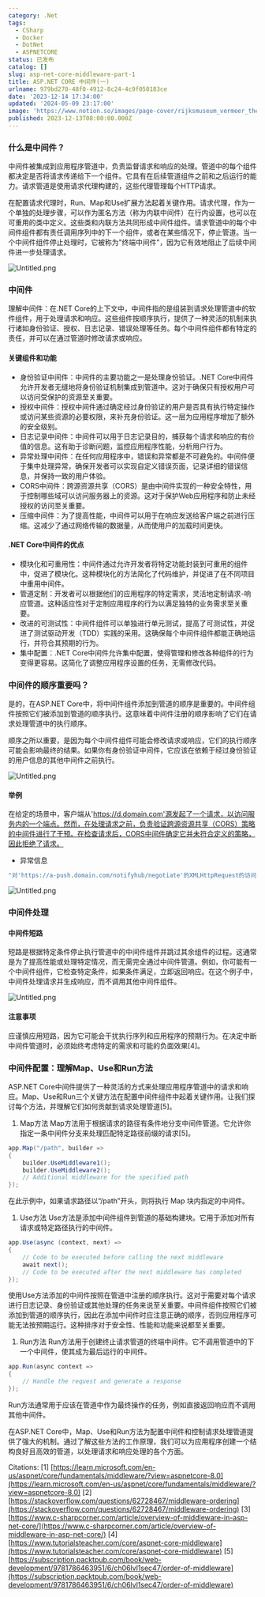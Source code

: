 ```yaml
---
category: .Net
tags:
  - CSharp
  - Docker
  - DotNet
  - ASPNETCORE
status: 已发布
catalog: []
slug: asp-net-core-middleware-part-1
title: ASP.NET CORE 中间件(一)
urlname: 979bd270-48f0-4912-8c24-4c9f050183ce
date: '2023-12-14 17:34:00'
updated: '2024-05-09 23:17:00'
image: 'https://www.notion.so/images/page-cover/rijksmuseum_vermeer_the_milkmaid.jpg'
published: 2023-12-13T08:00:00.000Z
---
```


### 什么是中间件？


中间件被集成到应用程序管道中，负责监督请求和响应的处理。管道中的每个组件都决定是否将请求传递给下一个组件。它具有在后续管道组件之前和之后运行的能力。请求管道是使用请求代理构建的，这些代理管理每个HTTP请求。


在配置请求代理时，Run、Map和Use扩展方法起着关键作用。请求代理，作为一个单独的处理步骤，可以作为匿名方法（称为内联中间件）在行内设置，也可以在可重用的类中定义。这些类和内联方法共同形成中间件组件。请求管道中的每个中间件组件都有责任调用序列中的下一个组件，或者在某些情况下，停止管道。当一个中间件组件停止处理时，它被称为"终端中间件"，因为它有效地阻止了后续中间件进一步处理请求。


![Untitled.png](https://prod-files-secure.s3.us-west-2.amazonaws.com/5d24fe63-e567-4804-86f9-9fdc62e13082/da807807-d02d-4fa1-86b6-db45e4678714/Untitled.png?X-Amz-Algorithm=AWS4-HMAC-SHA256&X-Amz-Content-Sha256=UNSIGNED-PAYLOAD&X-Amz-Credential=ASIAZI2LB466426QW7II%2F20250320%2Fus-west-2%2Fs3%2Faws4_request&X-Amz-Date=20250320T213333Z&X-Amz-Expires=3600&X-Amz-Security-Token=IQoJb3JpZ2luX2VjED0aCXVzLXdlc3QtMiJHMEUCIQDBWmXJEN%2FrFX0Ac%2FlN2HHd2LY9rQgSKLX7adE3YOAtegIgUCJdQGYI%2FuQI%2FXWtRmQQBccAWBp7BFkKFjlPWR9bCZ0qiAQIlv%2F%2F%2F%2F%2F%2F%2F%2F%2F%2FARAAGgw2Mzc0MjMxODM4MDUiDBE%2B1vB60ygZhtukSCrcA0ib7VMxaa9wPQwttbjgMgruSfmlLDSwsUW3DdRUWrGNlfWup%2Bgonxd85kb8IG9AaMRK4d0RzwQLVyJLlZO4FTjKfah9s%2B4EbKtW4SgKonINopVv8JsvC6lmm2fUUxFo%2BolytbUId6LHeTrxLYrcFlkGIQJiaKh4NK5YfLBHUxT%2FnwLNWGhDGoScLrIGGuPkGzfkOmhYbmfTSOxsyRUBKRHNNE%2Btpdezm9T3FQRsFoykutFWC%2BMyVIrZ9qHQFWz3T0Z828c6u0v4xH004NAYabHakhYl9gZPpKnmXub4zkYmW9CoY1xIdYaTiBV3MgjNgff9byEJREMySlh%2BAnk%2B9OxN40cPYI7katDNljsqcEvuh2Ypm%2Fi6kqb9DIdH9qTYo21j36YLVeEozDNIkzwdZMuQeuCUCpIP0UaMXOAwO4c7kUCEZhimlSPRs66JBoSxD4%2BPuKjdKwRx%2FJuL1x89%2F6WA9gKnSKvr6LyD01Eby6auiremWEKE2GqK4W0cMTTOgXIUn7GdxEuOWun%2BlU82luzmvWTX1RCncNuaDsF5GJGYYyoYcUYxfz%2BMXvevmnJiXbF3OIMTGeExNjaVDCUp54yXIITfLn6Yl0H8vOYh%2BI4oWR3cZwBu9XuSuKo6MOWE8r4GOqUBpYyoU%2F0h%2BYoUykmozcIk%2FrBWWAQNziWPcbu%2BwhEJa9zPPN78arRkCt%2Flh9aFYPTeIQ0kO0sROFMThPZpgcHascYPL%2B5FTAcLZWYub5norNI1IGhzpJEPeGlgiSWHesKmNInbjmxHzMDEOVo%2BVBqqy%2Byd%2F3KyUJ7YCUMW1xlUTMa35%2BmkECO2eSI2vjRaaNLkIlniSh0T1%2BrOiOfNOmkg90FRWXvK&X-Amz-Signature=8b76630ec1f19baae4ac7e723b7964bae9182dfd7599abaf112facfa609848cc&X-Amz-SignedHeaders=host&x-id=GetObject)


### 中间件


理解中间件：在.NET Core的上下文中，中间件指的是组装到请求处理管道中的软件组件，用于处理请求和响应。这些组件按顺序执行，提供了一种灵活的机制来执行诸如身份验证、授权、日志记录、错误处理等任务。每个中间件组件都有特定的责任，并可以在通过管道时修改请求或响应。


#### 关键组件和功能

- 身份验证中间件：中间件的主要功能之一是处理身份验证。.NET Core中间件允许开发者无缝地将身份验证机制集成到管道中。这对于确保只有授权用户可以访问受保护的资源至关重要。
- 授权中间件：授权中间件通过确定经过身份验证的用户是否具有执行特定操作或访问某些资源的必要权限，来补充身份验证。这一层为应用程序增加了额外的安全级别。
- 日志记录中间件：中间件可以用于日志记录目的，捕获每个请求和响应的有价值的信息。这有助于诊断问题，监控应用程序性能，分析用户行为。
- 异常处理中间件：在任何应用程序中，错误和异常都是不可避免的。中间件便于集中处理异常，确保开发者可以实现自定义错误页面，记录详细的错误信息，并保持一致的用户体验。
- CORS中间件：跨源资源共享（CORS）是由中间件实现的一种安全特性，用于控制哪些域可以访问服务器上的资源。这对于保护Web应用程序和防止未经授权的访问至关重要。
- 压缩中间件：为了提高性能，中间件可以用于在响应发送给客户端之前进行压缩。这减少了通过网络传输的数据量，从而使用户的加载时间更快。

#### .NET Core中间件的优点

- 模块化和可重用性：中间件通过允许开发者将特定功能封装到可重用的组件中，促进了模块化。这种模块化的方法简化了代码维护，并促进了在不同项目中重用中间件。
- 管道定制：开发者可以根据他们的应用程序的特定需求，灵活地定制请求-响应管道。这种适应性对于定制应用程序的行为以满足独特的业务需求至关重要。
- 改进的可测试性：中间件组件可以单独进行单元测试，提高了可测试性，并促进了测试驱动开发（TDD）实践的采用。这确保每个中间件组件都能正确地运行，并符合其预期的行为。
- 集中配置：.NET Core中间件允许集中配置，使得管理和修改各种组件的行为变得更容易。这简化了调整应用程序设置的任务，无需修改代码。

### 中间件的顺序重要吗？


是的，在ASP.NET Core中，将中间件组件添加到管道的顺序是重要的。中间件组件按照它们被添加到管道的顺序执行。这意味着中间件注册的顺序影响了它们在请求处理管道中的执行顺序。


顺序之所以重要，是因为每个中间件组件可能会修改请求或响应，它们的执行顺序可能会影响最终的结果。如果你有身份验证中间件，它应该在依赖于经过身份验证的用户信息的其他中间件之前执行。


![Untitled.png](https://prod-files-secure.s3.us-west-2.amazonaws.com/5d24fe63-e567-4804-86f9-9fdc62e13082/24f795a2-1c5a-4a6b-a0d8-2afb160076f1/Untitled.png?X-Amz-Algorithm=AWS4-HMAC-SHA256&X-Amz-Content-Sha256=UNSIGNED-PAYLOAD&X-Amz-Credential=ASIAZI2LB466426QW7II%2F20250320%2Fus-west-2%2Fs3%2Faws4_request&X-Amz-Date=20250320T213333Z&X-Amz-Expires=3600&X-Amz-Security-Token=IQoJb3JpZ2luX2VjED0aCXVzLXdlc3QtMiJHMEUCIQDBWmXJEN%2FrFX0Ac%2FlN2HHd2LY9rQgSKLX7adE3YOAtegIgUCJdQGYI%2FuQI%2FXWtRmQQBccAWBp7BFkKFjlPWR9bCZ0qiAQIlv%2F%2F%2F%2F%2F%2F%2F%2F%2F%2FARAAGgw2Mzc0MjMxODM4MDUiDBE%2B1vB60ygZhtukSCrcA0ib7VMxaa9wPQwttbjgMgruSfmlLDSwsUW3DdRUWrGNlfWup%2Bgonxd85kb8IG9AaMRK4d0RzwQLVyJLlZO4FTjKfah9s%2B4EbKtW4SgKonINopVv8JsvC6lmm2fUUxFo%2BolytbUId6LHeTrxLYrcFlkGIQJiaKh4NK5YfLBHUxT%2FnwLNWGhDGoScLrIGGuPkGzfkOmhYbmfTSOxsyRUBKRHNNE%2Btpdezm9T3FQRsFoykutFWC%2BMyVIrZ9qHQFWz3T0Z828c6u0v4xH004NAYabHakhYl9gZPpKnmXub4zkYmW9CoY1xIdYaTiBV3MgjNgff9byEJREMySlh%2BAnk%2B9OxN40cPYI7katDNljsqcEvuh2Ypm%2Fi6kqb9DIdH9qTYo21j36YLVeEozDNIkzwdZMuQeuCUCpIP0UaMXOAwO4c7kUCEZhimlSPRs66JBoSxD4%2BPuKjdKwRx%2FJuL1x89%2F6WA9gKnSKvr6LyD01Eby6auiremWEKE2GqK4W0cMTTOgXIUn7GdxEuOWun%2BlU82luzmvWTX1RCncNuaDsF5GJGYYyoYcUYxfz%2BMXvevmnJiXbF3OIMTGeExNjaVDCUp54yXIITfLn6Yl0H8vOYh%2BI4oWR3cZwBu9XuSuKo6MOWE8r4GOqUBpYyoU%2F0h%2BYoUykmozcIk%2FrBWWAQNziWPcbu%2BwhEJa9zPPN78arRkCt%2Flh9aFYPTeIQ0kO0sROFMThPZpgcHascYPL%2B5FTAcLZWYub5norNI1IGhzpJEPeGlgiSWHesKmNInbjmxHzMDEOVo%2BVBqqy%2Byd%2F3KyUJ7YCUMW1xlUTMa35%2BmkECO2eSI2vjRaaNLkIlniSh0T1%2BrOiOfNOmkg90FRWXvK&X-Amz-Signature=e0ceff3754de75e25249aff4a38dea25a14da843d8638800da6a04b44b2419b2&X-Amz-SignedHeaders=host&x-id=GetObject)


#### 举例


在给定的场景中，客户端从'https://d.domain.com'源发起了一个请求，以访问服务内的一个端点。然而，在处理请求之前，负责验证跨源资源共享（CORS）策略的中间件进行了干预。在检查请求后，CORS中间件确定它并未符合定义的策略，因此拒绝了请求。

- 异常信息

```c#
"对'https://a-push.domain.com/notifyhub/negotiate'的XMLHttpRequest的访问，源自'https://d.domain.com'，已被CORS策略阻止：预检请求的响应未通过访问控制检查：请求的资源上没有'Access-Control-Allow-Origin'头。"[1][2][3]
```


![Untitled.png](https://prod-files-secure.s3.us-west-2.amazonaws.com/5d24fe63-e567-4804-86f9-9fdc62e13082/371d9517-dafe-4432-94b7-2d14d1593167/Untitled.png?X-Amz-Algorithm=AWS4-HMAC-SHA256&X-Amz-Content-Sha256=UNSIGNED-PAYLOAD&X-Amz-Credential=ASIAZI2LB466426QW7II%2F20250320%2Fus-west-2%2Fs3%2Faws4_request&X-Amz-Date=20250320T213333Z&X-Amz-Expires=3600&X-Amz-Security-Token=IQoJb3JpZ2luX2VjED0aCXVzLXdlc3QtMiJHMEUCIQDBWmXJEN%2FrFX0Ac%2FlN2HHd2LY9rQgSKLX7adE3YOAtegIgUCJdQGYI%2FuQI%2FXWtRmQQBccAWBp7BFkKFjlPWR9bCZ0qiAQIlv%2F%2F%2F%2F%2F%2F%2F%2F%2F%2FARAAGgw2Mzc0MjMxODM4MDUiDBE%2B1vB60ygZhtukSCrcA0ib7VMxaa9wPQwttbjgMgruSfmlLDSwsUW3DdRUWrGNlfWup%2Bgonxd85kb8IG9AaMRK4d0RzwQLVyJLlZO4FTjKfah9s%2B4EbKtW4SgKonINopVv8JsvC6lmm2fUUxFo%2BolytbUId6LHeTrxLYrcFlkGIQJiaKh4NK5YfLBHUxT%2FnwLNWGhDGoScLrIGGuPkGzfkOmhYbmfTSOxsyRUBKRHNNE%2Btpdezm9T3FQRsFoykutFWC%2BMyVIrZ9qHQFWz3T0Z828c6u0v4xH004NAYabHakhYl9gZPpKnmXub4zkYmW9CoY1xIdYaTiBV3MgjNgff9byEJREMySlh%2BAnk%2B9OxN40cPYI7katDNljsqcEvuh2Ypm%2Fi6kqb9DIdH9qTYo21j36YLVeEozDNIkzwdZMuQeuCUCpIP0UaMXOAwO4c7kUCEZhimlSPRs66JBoSxD4%2BPuKjdKwRx%2FJuL1x89%2F6WA9gKnSKvr6LyD01Eby6auiremWEKE2GqK4W0cMTTOgXIUn7GdxEuOWun%2BlU82luzmvWTX1RCncNuaDsF5GJGYYyoYcUYxfz%2BMXvevmnJiXbF3OIMTGeExNjaVDCUp54yXIITfLn6Yl0H8vOYh%2BI4oWR3cZwBu9XuSuKo6MOWE8r4GOqUBpYyoU%2F0h%2BYoUykmozcIk%2FrBWWAQNziWPcbu%2BwhEJa9zPPN78arRkCt%2Flh9aFYPTeIQ0kO0sROFMThPZpgcHascYPL%2B5FTAcLZWYub5norNI1IGhzpJEPeGlgiSWHesKmNInbjmxHzMDEOVo%2BVBqqy%2Byd%2F3KyUJ7YCUMW1xlUTMa35%2BmkECO2eSI2vjRaaNLkIlniSh0T1%2BrOiOfNOmkg90FRWXvK&X-Amz-Signature=f0785a69d59680dbdff71fecaab5c9bcb4492a9d8303bcec2fa9d674be296423&X-Amz-SignedHeaders=host&x-id=GetObject)


### 中间件处理


#### 中间件短路
短路是根据特定条件停止执行管道中的中间件组件并跳过其余组件的过程。这通常是为了提高性能或处理特定情况，而无需完全通过中间件管道。例如，你可能有一个中间件组件，它检查特定条件，如果条件满足，立即返回响应。在这个例子中，中间件处理请求并生成响应，而不调用其他中间件组件。


![Untitled.png](https://prod-files-secure.s3.us-west-2.amazonaws.com/5d24fe63-e567-4804-86f9-9fdc62e13082/e8a1d943-cb51-4723-936e-23c6af2fb0f9/Untitled.png?X-Amz-Algorithm=AWS4-HMAC-SHA256&X-Amz-Content-Sha256=UNSIGNED-PAYLOAD&X-Amz-Credential=ASIAZI2LB466426QW7II%2F20250320%2Fus-west-2%2Fs3%2Faws4_request&X-Amz-Date=20250320T213333Z&X-Amz-Expires=3600&X-Amz-Security-Token=IQoJb3JpZ2luX2VjED0aCXVzLXdlc3QtMiJHMEUCIQDBWmXJEN%2FrFX0Ac%2FlN2HHd2LY9rQgSKLX7adE3YOAtegIgUCJdQGYI%2FuQI%2FXWtRmQQBccAWBp7BFkKFjlPWR9bCZ0qiAQIlv%2F%2F%2F%2F%2F%2F%2F%2F%2F%2FARAAGgw2Mzc0MjMxODM4MDUiDBE%2B1vB60ygZhtukSCrcA0ib7VMxaa9wPQwttbjgMgruSfmlLDSwsUW3DdRUWrGNlfWup%2Bgonxd85kb8IG9AaMRK4d0RzwQLVyJLlZO4FTjKfah9s%2B4EbKtW4SgKonINopVv8JsvC6lmm2fUUxFo%2BolytbUId6LHeTrxLYrcFlkGIQJiaKh4NK5YfLBHUxT%2FnwLNWGhDGoScLrIGGuPkGzfkOmhYbmfTSOxsyRUBKRHNNE%2Btpdezm9T3FQRsFoykutFWC%2BMyVIrZ9qHQFWz3T0Z828c6u0v4xH004NAYabHakhYl9gZPpKnmXub4zkYmW9CoY1xIdYaTiBV3MgjNgff9byEJREMySlh%2BAnk%2B9OxN40cPYI7katDNljsqcEvuh2Ypm%2Fi6kqb9DIdH9qTYo21j36YLVeEozDNIkzwdZMuQeuCUCpIP0UaMXOAwO4c7kUCEZhimlSPRs66JBoSxD4%2BPuKjdKwRx%2FJuL1x89%2F6WA9gKnSKvr6LyD01Eby6auiremWEKE2GqK4W0cMTTOgXIUn7GdxEuOWun%2BlU82luzmvWTX1RCncNuaDsF5GJGYYyoYcUYxfz%2BMXvevmnJiXbF3OIMTGeExNjaVDCUp54yXIITfLn6Yl0H8vOYh%2BI4oWR3cZwBu9XuSuKo6MOWE8r4GOqUBpYyoU%2F0h%2BYoUykmozcIk%2FrBWWAQNziWPcbu%2BwhEJa9zPPN78arRkCt%2Flh9aFYPTeIQ0kO0sROFMThPZpgcHascYPL%2B5FTAcLZWYub5norNI1IGhzpJEPeGlgiSWHesKmNInbjmxHzMDEOVo%2BVBqqy%2Byd%2F3KyUJ7YCUMW1xlUTMa35%2BmkECO2eSI2vjRaaNLkIlniSh0T1%2BrOiOfNOmkg90FRWXvK&X-Amz-Signature=3eb5c2233f7767284584f90ea1121bc11202058a78c8dee03029f15dbc954997&X-Amz-SignedHeaders=host&x-id=GetObject)


#### 注意事项


应谨慎应用短路，因为它可能会干扰执行序列和应用程序的预期行为。在决定中断中间件管道时，必须始终考虑特定的需求和可能的负面效果[4]。


### 中间件配置：理解Map、Use和Run方法


ASP.NET Core中间件提供了一种灵活的方式来处理应用程序管道中的请求和响应。Map、Use和Run三个关键方法在配置中间件组件中起着关键作用。让我们探讨每个方法，并理解它们如何贡献到请求处理管道[5]。

1. Map方法
Map方法用于根据请求的路径有条件地分支中间件管道。它允许你指定一条中间件分支来处理匹配特定路径前缀的请求[5]。

```c#
app.Map("/path", builder =>
{
    builder.UseMiddleware1();
    builder.UseMiddleware2();
    // Additional middleware for the specified path
});
```


在此示例中，如果请求路径以“/path”开头，则将执行 Map 块内指定的中间件。

1. Use方法
Use方法是添加中间件组件到管道的基础构建块。它用于添加对所有请求或特定路径执行的中间件。

```c#
app.Use(async (context, next) =>
{
    // Code to be executed before calling the next middleware
    await next();
    // Code to be executed after the next middleware has completed
});
```


使用Use方法添加的中间件按照在管道中注册的顺序执行。这对于需要对每个请求进行日志记录、身份验证或其他处理的任务来说至关重要。中间件组件按照它们被添加到管道的顺序执行，因此在添加中间件时应注意正确的顺序，否则应用程序可能无法按预期运行。这种排序对于安全性、性能和功能来说都至关重要。

1. Run方法
Run方法用于创建终止请求管道的终端中间件。它不调用管道中的下一个中间件，使其成为最后运行的中间件。

```c#
app.Run(async context =>
{
    // Handle the request and generate a response
});
```


Run方法通常用于应该在管道中作为最终操作的任务，例如直接返回响应而不调用其他中间件。


在ASP.NET Core中，Map、Use和Run方法为配置中间件和控制请求处理管道提供了强大的机制。通过了解这些方法的工作原理，我们可以为应用程序创建一个结构良好且高效的管道，以处理请求和响应处理的各个方面。


Citations:
[1] [https://learn.microsoft.com/en-us/aspnet/core/fundamentals/middleware/?view=aspnetcore-8.0](https://learn.microsoft.com/en-us/aspnet/core/fundamentals/middleware/?view=aspnetcore-8.0)
[2] [https://stackoverflow.com/questions/62728467/middleware-ordering](https://stackoverflow.com/questions/62728467/middleware-ordering)
[3] [https://www.c-sharpcorner.com/article/overview-of-middleware-in-asp-net-core/](https://www.c-sharpcorner.com/article/overview-of-middleware-in-asp-net-core/)
[4] [https://www.tutorialsteacher.com/core/aspnet-core-middleware](https://www.tutorialsteacher.com/core/aspnet-core-middleware)
[5] [https://subscription.packtpub.com/book/web-development/9781786463951/6/ch06lvl1sec47/order-of-middleware](https://subscription.packtpub.com/book/web-development/9781786463951/6/ch06lvl1sec47/order-of-middleware)

